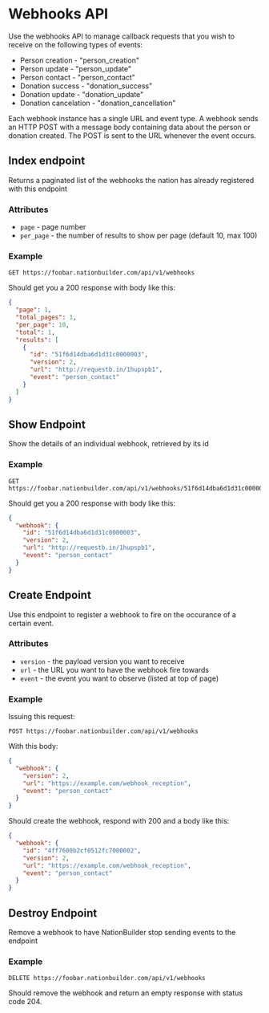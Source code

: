 Webhooks API
============

Use the webhooks API to manage callback requests that you wish to receive on the following types of events:

* Person creation - "person_creation"
* Person update - "person_update"
* Person contact - "person_contact"
* Donation success - "donation_success"
* Donation update - "donation_update"
* Donation cancelation - "donation_cancellation"

Each webhook instance has a single URL and event type. A webhook sends an HTTP POST with a message body containing data about the person or donation created. The POST is sent to the URL whenever the event occurs.

Index endpoint
--------------
Returns a paginated list of the webhooks the nation has already registered with this endpoint

### Attributes

* `page` - page number
* `per_page` - the number of results to show per page (default 10, max 100)


### Example

```
GET https://foobar.nationbuilder.com/api/v1/webhooks
```

Should get you a 200 response with body like this:

```json
{
  "page": 1,
  "total_pages": 1,
  "per_page": 10,
  "total": 1,
  "results": [
    {
      "id": "51f6d14dba6d1d31c0000003",
      "version": 2,
      "url": "http://requestb.in/1hupspb1",
      "event": "person_contact"
    }
  ]
}
```

Show Endpoint
-------------
Show the details of an individual webhook, retrieved by its id

### Example

```
GET https://foobar.nationbuilder.com/api/v1/webhooks/51f6d14dba6d1d31c0000003
```

Should get you a 200 response with body like this:

```json
{
  "webhook": {
    "id": "51f6d14dba6d1d31c0000003",
    "version": 2,
    "url": "http://requestb.in/1hupspb1",
    "event": "person_contact"
  }
}
```

Create Endpoint
---------------
Use this endpoint to register a webhook to fire on the occurance of a certain event.

### Attributes

* `version` - the payload version you want to receive
* `url` - the URL you want to have the webhook fire towards
* `event` - the event you want to observe (listed at top of page)

### Example

Issuing this request:

```
POST https://foobar.nationbuilder.com/api/v1/webhooks
```

With this body:

```json
{
  "webhook": {
    "version": 2,
    "url": "https://example.com/webhook_reception",
    "event": "person_contact"
  }
}
```

Should create the webhook, respond with 200 and a body like this:

```json
{
  "webhook": {
    "id": "4ff7600b2cf0512fc7000002",
    "version": 2,
    "url": "https://example.com/webhook_reception",
    "event": "person_contact"
  }
}
```

Destroy Endpoint
----------------
Remove a webhook to have NationBuilder stop sending events to the endpoint

### Example

```
DELETE https://foobar.nationbuilder.com/api/v1/webhooks
```

Should remove the webhook and return an empty response with status code 204.

